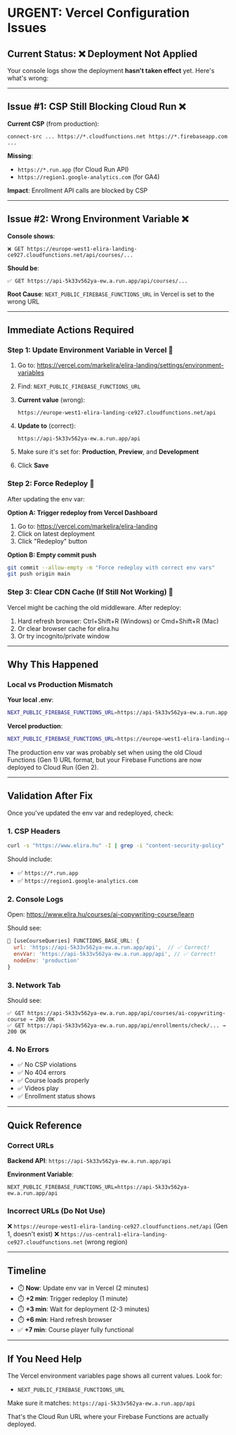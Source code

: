 # URGENT: Vercel Configuration Issues

## Current Status: ❌ Deployment Not Applied

Your console logs show the deployment **hasn't taken effect** yet. Here's what's wrong:

---

## Issue #1: CSP Still Blocking Cloud Run ❌

**Current CSP** (from production):
```
connect-src ... https://*.cloudfunctions.net https://*.firebaseapp.com ...
```

**Missing**:
- `https://*.run.app` (for Cloud Run API)
- `https://region1.google-analytics.com` (for GA4)

**Impact**: Enrollment API calls are blocked by CSP

---

## Issue #2: Wrong Environment Variable ❌

**Console shows**:
```
❌ GET https://europe-west1-elira-landing-ce927.cloudfunctions.net/api/courses/...
```

**Should be**:
```
✅ GET https://api-5k33v562ya-ew.a.run.app/api/courses/...
```

**Root Cause**: `NEXT_PUBLIC_FIREBASE_FUNCTIONS_URL` in Vercel is set to the wrong URL

---

## Immediate Actions Required

### Step 1: Update Environment Variable in Vercel 🔧

1. Go to: https://vercel.com/markelira/elira-landing/settings/environment-variables

2. Find: `NEXT_PUBLIC_FIREBASE_FUNCTIONS_URL`

3. **Current value** (wrong):
   ```
   https://europe-west1-elira-landing-ce927.cloudfunctions.net/api
   ```

4. **Update to** (correct):
   ```
   https://api-5k33v562ya-ew.a.run.app/api
   ```

5. Make sure it's set for: **Production**, **Preview**, and **Development**

6. Click **Save**

### Step 2: Force Redeploy 🚀

After updating the env var:

**Option A: Trigger redeploy from Vercel Dashboard**
1. Go to: https://vercel.com/markelira/elira-landing
2. Click on latest deployment
3. Click "Redeploy" button

**Option B: Empty commit push**
```bash
git commit --allow-empty -m "Force redeploy with correct env vars"
git push origin main
```

### Step 3: Clear CDN Cache (If Still Not Working) 🧹

Vercel might be caching the old middleware. After redeploy:

1. Hard refresh browser: Ctrl+Shift+R (Windows) or Cmd+Shift+R (Mac)
2. Or clear browser cache for elira.hu
3. Or try incognito/private window

---

## Why This Happened

### Local vs Production Mismatch

**Your local .env**:
```bash
NEXT_PUBLIC_FIREBASE_FUNCTIONS_URL=https://api-5k33v562ya-ew.a.run.app
```

**Vercel production**:
```bash
NEXT_PUBLIC_FIREBASE_FUNCTIONS_URL=https://europe-west1-elira-landing-ce927.cloudfunctions.net/api
```

The production env var was probably set when using the old Cloud Functions (Gen 1) URL format, but your Firebase Functions are now deployed to Cloud Run (Gen 2).

---

## Validation After Fix

Once you've updated the env var and redeployed, check:

### 1. CSP Headers
```bash
curl -s "https://www.elira.hu" -I | grep -i "content-security-policy"
```

Should include:
- ✅ `https://*.run.app`
- ✅ `https://region1.google-analytics.com`

### 2. Console Logs
Open: https://www.elira.hu/courses/ai-copywriting-course/learn

Should see:
```javascript
🔧 [useCourseQueries] FUNCTIONS_BASE_URL: {
  url: 'https://api-5k33v562ya-ew.a.run.app/api',  // ✅ Correct!
  envVar: 'https://api-5k33v562ya-ew.a.run.app/api', // ✅ Correct!
  nodeEnv: 'production'
}
```

### 3. Network Tab
Should see:
```
✅ GET https://api-5k33v562ya-ew.a.run.app/api/courses/ai-copywriting-course → 200 OK
✅ GET https://api-5k33v562ya-ew.a.run.app/api/enrollments/check/... → 200 OK
```

### 4. No Errors
- ✅ No CSP violations
- ✅ No 404 errors
- ✅ Course loads properly
- ✅ Videos play
- ✅ Enrollment status shows

---

## Quick Reference

### Correct URLs

**Backend API**: `https://api-5k33v562ya-ew.a.run.app/api`

**Environment Variable**:
```
NEXT_PUBLIC_FIREBASE_FUNCTIONS_URL=https://api-5k33v562ya-ew.a.run.app/api
```

### Incorrect URLs (Do Not Use)

❌ `https://europe-west1-elira-landing-ce927.cloudfunctions.net/api` (Gen 1, doesn't exist)
❌ `https://us-central1-elira-landing-ce927.cloudfunctions.net` (wrong region)

---

## Timeline

- ⏱️ **Now**: Update env var in Vercel (2 minutes)
- ⏱️ **+2 min**: Trigger redeploy (1 minute)
- ⏱️ **+3 min**: Wait for deployment (2-3 minutes)
- ⏱️ **+6 min**: Hard refresh browser
- ✅ **+7 min**: Course player fully functional

---

## If You Need Help

The Vercel environment variables page shows all current values. Look for:
- `NEXT_PUBLIC_FIREBASE_FUNCTIONS_URL`

Make sure it matches: `https://api-5k33v562ya-ew.a.run.app/api`

That's the Cloud Run URL where your Firebase Functions are actually deployed.
